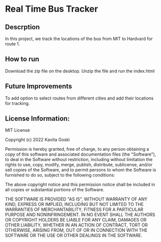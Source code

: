 # Real Time Bus Tracker

## Descrption
In this project, we track the locations of the bus from MIT to Hardvard for route 1.

## How to run
Download the zip file on the desktop. Unzip the file and run the index.html

## Future Improvements
To add option to select routes from different cities and add their locations for tracking.

## License Information:
MIT License

Copyright (c) 2022 Kavita Goski

Permission is hereby granted, free of charge, to any person obtaining a copy
of this software and associated documentation files (the "Software"), to deal
in the Software without restriction, including without limitation the rights
to use, copy, modify, merge, publish, distribute, sublicense, and/or sell
copies of the Software, and to permit persons to whom the Software is
furnished to do so, subject to the following conditions:

The above copyright notice and this permission notice shall be included in all
copies or substantial portions of the Software.

THE SOFTWARE IS PROVIDED "AS IS", WITHOUT WARRANTY OF ANY KIND, EXPRESS OR
IMPLIED, INCLUDING BUT NOT LIMITED TO THE WARRANTIES OF MERCHANTABILITY,
FITNESS FOR A PARTICULAR PURPOSE AND NONINFRINGEMENT. IN NO EVENT SHALL THE
AUTHORS OR COPYRIGHT HOLDERS BE LIABLE FOR ANY CLAIM, DAMAGES OR OTHER
LIABILITY, WHETHER IN AN ACTION OF CONTRACT, TORT OR OTHERWISE, ARISING FROM,
OUT OF OR IN CONNECTION WITH THE SOFTWARE OR THE USE OR OTHER DEALINGS IN THE
SOFTWARE.

